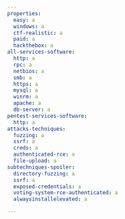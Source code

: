 ```yaml
---
properties:
  easy: a
  windows: a
  ctf-realistic: a
  paid: a
  hackthebox: a
all-services-software:
  http: a
  rpc: a
  netbios: a
  smb: a
  https: a
  mysql: a
  winrm: a
  apache: a
  db-server: a
pentest-services-software:
  http: a
attacks-techniques:
  fuzzing: a
  ssrf: a
  creds: a
  authenticated-rce: a
  file-upload: a
subtechniques-spoiler:
  directory-fuzzing: a
  ssrf: a
  exposed-credentials: a
  voting-system-rce-authenticated: a
  alwaysinstallelevated: a

---
```

